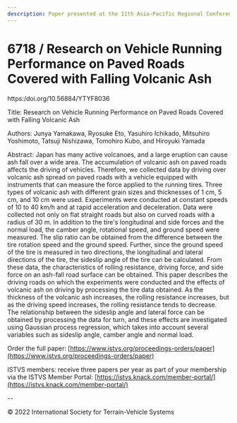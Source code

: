 ```yaml
---
description: Paper presented at the 11th Asia-Pacific Regional Conference of the ISTVS
---
```


# 6718 / Research on Vehicle Running Performance on Paved Roads Covered with Falling Volcanic Ash

https:/doi.org/10.56884/YTYF8036

Title: Research on Vehicle Running Performance on Paved Roads Covered with Falling Volcanic Ash

Authors: Junya Yamakawa, Ryosuke Eto, Yasuhiro Ichikado, Mitsuhiro Yoshimoto, Tatsuji Nishizawa, Tomohiro Kubo, and Hiroyuki Yamada

Abstract: Japan has many active volcanoes, and a large eruption can cause ash fall over a wide area. The accumulation of volcanic ash on paved roads affects the driving of vehicles. Therefore, we collected data by driving over volcanic ash spread on paved roads with a vehicle equipped with instruments that can measure the force applied to the running tires. Three types of volcanic ash with different grain sizes and thicknesses of 1 cm, 5 cm, and 10 cm were used. Experiments were conducted at constant speeds of 10 to 40 km/h and at rapid acceleration and deceleration. Data were collected not only on flat straight roads but also on curved roads with a radius of 30 m. In addition to the tire's longitudinal and side forces and the normal load, the camber angle, rotational speed, and ground speed were measured. The slip ratio can be obtained from the difference between the tire rotation speed and the ground speed. Further, since the ground speed of the tire is measured in two directions, the longitudinal and lateral directions of the tire, the sideslip angle of the tire can be calculated. From these data, the characteristics of rolling resistance, driving force, and side force on an ash-fall road surface can be obtained. This paper describes the driving roads on which the experiments were conducted and the effects of volcanic ash on driving by processing the tire data obtained. As the thickness of the volcanic ash increases, the rolling resistance increases, but as the driving speed increases, the rolling resistance tends to decrease. The relationship between the sideslip angle and lateral force can be obtained by processing the data for turn, and these effects are investigated using Gaussian process regression, which takes into account several variables such as sideslip angle, camber angle and normal load.

Order the full paper: [https://www.istvs.org/proceedings-orders/paper](https://www.istvs.org/proceedings-orders/paper)

ISTVS members: receive three papers per year as part of your membership via the ISTVS Member Portal: [https://istvs.knack.com/member-portal/](https://istvs.knack.com/member-portal/)

\--

© 2022 International Society for Terrain-Vehicle Systems
